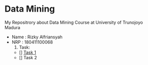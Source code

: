 # Data Mining
My Repositrory about Data Mining Course at University of Trunojoyo Madura
- Name : Rizky Alfriansyah
- NRP  : 180411100068
  1. Task:
    - [] [Task 1](https://github.com/rizkyal13/Penambangan_Data/blob/master/Tugas_1.ipynb/)
    - [] Task 2
